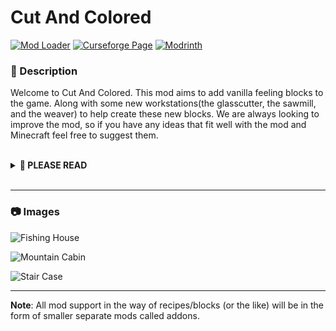 ﻿
# Cut And Colored

[![Mod Loader](https://img.shields.io/badge/Mod%20Loader-Forge-green?style=for-the-badge "Forge Download")](https://files.minecraftforge.net)
[![Curseforge Page](https://img.shields.io/badge/Curseforge-Page-orange?style=for-the-badge&logo=curseforge "Curseforge page")](https://www.curseforge.com/minecraft/mc-mods/cut-and-colored)
[![Modrinth](https://img.shields.io/badge/Modrinth-Page-1bd96a?style=for-the-badge "Modrinth page")](https://modrinth.com/mod/cut-and-colored)
<br>

### **📘 Description**
Welcome to Cut And Colored. This mod aims to add vanilla feeling blocks to the game. Along with some new workstations(the glasscutter, the sawmill, and the weaver) to help create these new blocks. We are always looking to improve the mod, so if you have any ideas that fit well with the mod and Minecraft feel free to suggest them.

<br>
<details>
<summary><b>📜 PLEASE READ</b></summary>
<ul>
<li>You may use this mod in modpacks</li>
<li>You may translate this mod into any language (Just make a pull request on github)</li>
<li>You may make resource/data packs</li>
<hr>
<li>You may <b>NOT</b> publish/reupload this mod in any form (edited or not) on another site without asking first</li>
<li>You may <b>NOT</b> sell this mod or it's source code in any form</li>
</ul>
</details>
<br>

---

### **📷 Images**

![Fishing House](https://cdn-raw.modrinth.com//data/FXYNda4M/images/e430016cb304b5540e2171e7508ea2c607f3871c.png)

![Mountain Cabin](https://cdn-raw.modrinth.com//data/FXYNda4M/images/7182c36f649a389c6a306ab3d9c850a7af4c20d6.png)

![Stair Case](https://cdn-raw.modrinth.com//data/FXYNda4M/images/e3380cbc82003ec9d4b611dfe26ef894ce020b26.png)

---

**Note**: All mod support in the way of recipes/blocks (or the like) will be in the form of smaller separate mods called addons.
